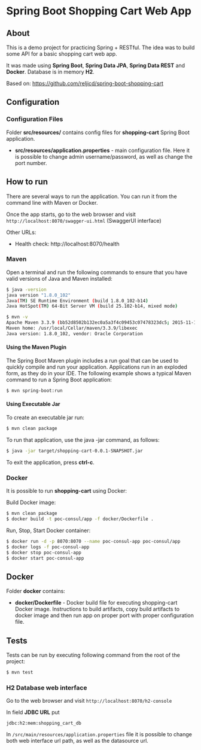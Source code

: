 # Spring Boot Shopping Cart Web App

## About

This is a demo project for practicing Spring + RESTful. The idea was to build some API for a basic shopping cart web app.

It was made using **Spring Boot**, **Spring Data JPA**, **Spring Data REST** and **Docker**. 
Database is in memory **H2**.

Based on: https://github.com/reljicd/spring-boot-shopping-cart

## Configuration

### Configuration Files

Folder **src/resources/** contains config files for **shopping-cart** Spring Boot application.

* **src/resources/application.properties** - main configuration file. Here it is possible to change admin username/password,
as well as change the port number.

## How to run

There are several ways to run the application. You can run it from the command line with Maven or Docker. 

Once the app starts, go to the web browser and visit `http://localhost:8070/swagger-ui.html` (SwaggerUI interface)

Other URLs:

- Health check: http://localhost:8070/health

### Maven

Open a terminal and run the following commands to ensure that you have valid versions of Java and Maven installed:

```bash
$ java -version
java version "1.8.0_102"
Java(TM) SE Runtime Environment (build 1.8.0_102-b14)
Java HotSpot(TM) 64-Bit Server VM (build 25.102-b14, mixed mode)
```

```bash
$ mvn -v
Apache Maven 3.3.9 (bb52d8502b132ec0a5a3f4c09453c07478323dc5; 2015-11-10T16:41:47+00:00)
Maven home: /usr/local/Cellar/maven/3.3.9/libexec
Java version: 1.8.0_102, vendor: Oracle Corporation
```

#### Using the Maven Plugin

The Spring Boot Maven plugin includes a run goal that can be used to quickly compile and run your application. 
Applications run in an exploded form, as they do in your IDE. 
The following example shows a typical Maven command to run a Spring Boot application:
 
```bash
$ mvn spring-boot:run
``` 

#### Using Executable Jar

To create an executable jar run:

```bash
$ mvn clean package
``` 

To run that application, use the java -jar command, as follows:

```bash
$ java -jar target/shopping-cart-0.0.1-SNAPSHOT.jar
```

To exit the application, press **ctrl-c**.

### Docker

It is possible to run **shopping-cart** using Docker:

Build Docker image:

```bash
$ mvn clean package
$ docker build -t poc-consul/app -f docker/Dockerfile .
```

Run, Stop, Start Docker container:
```bash
$ docker run -d -p 8070:8070 --name poc-consul-app poc-consul/app
$ docker logs -f poc-consul-app
$ docker stop poc-consul-app
$ docker start poc-consul-app
```

## Docker 

Folder **docker** contains:

* **docker/Dockerfile** - Docker build file for executing shopping-cart Docker image. 
Instructions to build artifacts, copy build artifacts to docker image and then run app on proper port with proper configuration file.

## Tests

Tests can be run by executing following command from the root of the project:

```bash
$ mvn test
```

### H2 Database web interface

Go to the web browser and visit `http://localhost:8070/h2-console`

In field **JDBC URL** put

```
jdbc:h2:mem:shopping_cart_db
```

In `/src/main/resources/application.properties` file it is possible to change both
web interface url path, as well as the datasource url.

